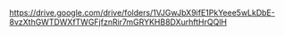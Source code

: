 https://drive.google.com/drive/folders/1VJGwJbX9ifE1PkYeee5wLkDbE-8vzXthGWTDWXfTWGFjfznRir7mGRYKHB8DXurhftHrQQlH
